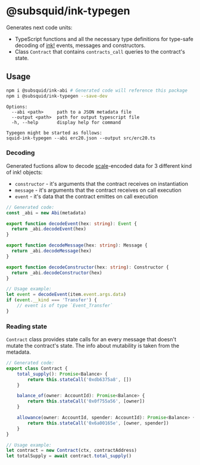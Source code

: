 # @subsquid/ink-typegen

Generates next code units:
* TypeScript functions and all the necessary type definitions
for type-safe decoding of [ink!](https://ink.substrate.io) events, messages and constructors.
* Class `Contract` that contains `contracts_call` queries to the contract's state.

## Usage

```bash
npm i @subsquid/ink-abi # Generated code will reference this package
npm i @subsquid/ink-typegen --save-dev
```

```
Options:
  --abi <path>     path to a JSON metadata file
  --output <path>  path for output typescript file
  -h, --help       display help for command

Typegen might be started as follows:
squid-ink-typegen --abi erc20.json --output src/erc20.ts
```

### Decoding
Generated fuctions allow to decode [scale](https://docs.substrate.io/reference/scale-codec/)-encoded data for 3 different kind of ink! objects:
* `constructor` - it's arguments that the contract receives on instantiation
* `message` - it's arguments that the contract receives on call execution
* `event` - it's data that the contract emittes on call execution
```ts
// Generated code:
const _abi = new Abi(metadata)

export function decodeEvent(hex: string): Event {
  return _abi.decodeEvent(hex)
}

export function decodeMessage(hex: string): Message {
  return _abi.decodeMessage(hex)
}

export function decodeConstructor(hex: string): Constructor {
  return _abi.decodeConstructor(hex)
}

// Usage example:
let event = decodeEvent(item.event.args.data)
if (event.__kind === 'Transfer') {
    // event is of type `Event_Transfer`
}
```

### Reading state
`Contract` class provides state calls for an every message that doesn't mutate the contract's state. The info about mutability is taken from the metadata.
```ts
// Generated code:
export class Contract {
    total_supply(): Promise<Balance> {
        return this.stateCall('0xdb6375a8', [])
    }

    balance_of(owner: AccountId): Promise<Balance> {
        return this.stateCall('0x0f755a56', [owner])
    }

    allowance(owner: AccountId, spender: AccountId): Promise<Balance> {
        return this.stateCall('0x6a00165e', [owner, spender])
    }
}

// Usage example:
let contract = new Contract(ctx, contractAddress)
let totalSupply = await contract.total_supply()
```
